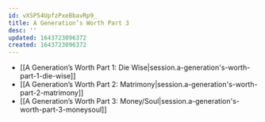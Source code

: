 ```yaml
---
id: vXSP54UpfzPxeBbavRp9_
title: A Generation’s Worth Part 3
desc: ''
updated: 1643723096372
created: 1643723096372
---
```


- [[A Generation’s Worth Part 1:  Die Wise|session.a-generation's-worth-part-1-die-wise]]
- [[A Generation’s Worth Part 2:  Matrimony|session.a-generation's-worth-part-2-matrimony]]
- [[A Generation’s Worth Part 3:  Money/Soul|session.a-generation's-worth-part-3-moneysoul]]
